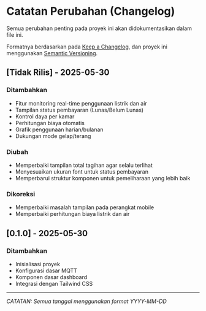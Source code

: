 # Catatan Perubahan (Changelog)

Semua perubahan penting pada proyek ini akan didokumentasikan dalam file ini.

Formatnya berdasarkan pada [Keep a Changelog](https://keepachangelog.com/id/1.0.0/),
dan proyek ini menggunakan [Semantic Versioning](https://semver.org/lang/id/spec/v2.0.0.html).

## [Tidak Rilis] - 2025-05-30

### Ditambahkan
- Fitur monitoring real-time penggunaan listrik dan air
- Tampilan status pembayaran (Lunas/Belum Lunas)
- Kontrol daya per kamar
- Perhitungan biaya otomatis
- Grafik penggunaan harian/bulanan
- Dukungan mode gelap/terang

### Diubah
- Memperbaiki tampilan total tagihan agar selalu terlihat
- Menyesuaikan ukuran font untuk status pembayaran
- Memperbarui struktur komponen untuk pemeliharaan yang lebih baik

### Dikoreksi
- Memperbaiki masalah tampilan pada perangkat mobile
- Memperbaiki perhitungan biaya listrik dan air

## [0.1.0] - 2025-05-30

### Ditambahkan
- Inisialisasi proyek
- Konfigurasi dasar MQTT
- Komponen dasar dashboard
- Integrasi dengan Tailwind CSS

---

*CATATAN: Semua tanggal menggunakan format YYYY-MM-DD*
